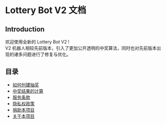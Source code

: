 # Lottery Bot V2 文档

## Introduction

欢迎使用全新的 Lottery Bot V2 !<br>
V2 机器人相较先前版本，引入了更加公开透明的中奖算法，同时也对先前版本出现的诸多问题进行了修复与优化。

## 目录

* [如何创建抽奖](create.md)
* [中奖结果的计算](lottery.md)
* [服务条款](tos.md)
* [隐私权政策](privacy.md)
* [捐助本项目](donate.md)
* [关于本项目](about.md)
